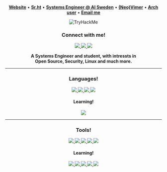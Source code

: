 <p align="center">
  <b><a href="https://letnh.com">Website</a></b>
  •
  <b><a href="https://sr.ht/~thenerdyhamster/">Sr.ht</a></b>
  •
  <b><a href="https://ai.se">Systems Engineer @ AI Sweden</a></b>
  •
  <b><a href="https://github.com/neovim/neovim">(Neo)Vimer</a></b>
  •
  <b><a href="https://archlinux.org">Arch user</a></b>
  •
  <b><a href="mailto:leo@letnh.com"> Email me</a></b>
</p>

<p align="center">
  <img src="https://tryhackme-badges.s3.amazonaws.com/TheNerdyHamster.png" alt="TryHackMe">
</p>

<h3 align="center">Connect with me!</h3>
<p align="center">
 <a href="https://www.linkedin.com/in/leo-ronnebro">
  <img src="https://img.shields.io/badge/Linkedin-0e76a8.svg?&style=for-the-badge&logo=Linkedin&logoColor=white" />
 </a>
 <a href="mailto:leo@letnh.com">
 <img src="https://img.shields.io/badge/Mail-505264.svg?&style=for-the-badge&logo=ProtonMail&logoColor=white?link=mail:leo@letnh.com" />
 </a>
 <a href="https://gist.github.com/TheNerdyHamster/6a9b8665ccff590d5f71575f65cb94fa">
  <img src="https://img.shields.io/badge/PGP_Key-505264.svg?&style=for-the-badge&logo=Monkey-tie&logoColor=white"/>
 </a>
</p>

<div align="center">
 <b>A Systems Engineer and student, with intressts in</b><br>
 <b>Open Source, Security, Linux and much more.</b>
</div>

<hr />

<h3 align="center">Languages!</h3>
<p align="center">
 <a href="https://golang.org">
  <img src="https://img.shields.io/badge/Golang-00ADD8.svg?&style=for-the-badge&logo=go&logoColor=white" />
 </a>
 <a href="https://php.net">
 <img src="https://img.shields.io/badge/PHP-777BB4.svg?&style=for-the-badge&logo=php&logoColor=white" />
 </a>
 <a href="https://java.com">
  <img src="https://img.shields.io/badge/Java-007396.svg?&style=for-the-badge&logo=Java&logoColor=white"/>
 </a>
 <a href="https://dotnet.microsoft.com">
  <img src="https://img.shields.io/badge/.NET-512BD4.svg?&style=for-the-badge&logo=dot-net&logoColor=white"/>
 </a>
</p>

<h4 align="center">Learning!</h4>
<p align="center">
 <a href="https://rust-lang.org">
  <img src="https://img.shields.io/badge/Rust-000000.svg?&style=for-the-badge&logo=rust&logoColor=white" />
 </a>
</p>

<hr/>

<h3 align="center">Tools!</h3>
<p align="center">
 <a href="https://neovim.io">
  <img src="https://img.shields.io/badge/Neovim-57A143.svg?&style=for-the-badge&logo=neovim&logoColor=white" />
 </a>
 <a href="https://docker.com">
 <img src="https://img.shields.io/badge/Docker-2496ED.svg?&style=for-the-badge&logo=Docker&logoColor=white" />
 </a>
 <a href="https://postgresql.org">
  <img src="https://img.shields.io/badge/PostgreSQL-4169E1.svg?&style=for-the-badge&logo=PostgreSQL&logoColor=white"/>
 </a>
 <a href="https://ansible.com">
  <img src="https://img.shields.io/badge/Ansible-EE0000.svg?&style=for-the-badge&logo=ansible&logoColor=white"/>
 </a>
 <a href="https://www.gnu.org/software/emacs/">
  <img src="https://img.shields.io/badge/Emacs-7F5AB6.svg?&style=for-the-badge&logo=gnu-emacs&logoColor=white"/>
 </a>
</p>


<h4 align="center">Learning!</h4>
<p align="center">
 <a href="https://symfony.com">
  <img src="https://img.shields.io/badge/Symfony-000000.svg?&style=for-the-badge&logo=Symfony&logoColor=white" />
 </a>
 <a href="https://jenkins.io">
  <img src="https://img.shields.io/badge/Jenkins-D24939.svg?&style=for-the-badge&logo=jenkins&logoColor=white" />
 </a>
 <a href="https://terraform.io">
  <img src="https://img.shields.io/badge/Terraform-7B42BC.svg?&style=for-the-badge&logo=terraform&logoColor=white" />
 </a>
 <a href="https://kubernetes.io">
  <img src="https://img.shields.io/badge/Kubernetes-326CE5.svg?&style=for-the-badge&logo=kubernetes&logoColor=white" />
 </a>
 <a href="https://rancher.com">
  <img src="https://img.shields.io/badge/Rancher-0075A8.svg?&style=for-the-badge&logo=rancher&logoColor=white" />
 </a>
</p>
